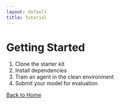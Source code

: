 ```yaml
---
layout: default
title: Tutorial
---
```


# Getting Started

1. Clone the starter kit  
2. Install dependencies  
3. Train an agent in the clean environment  
4. Submit your model for evaluation

[Back to Home](index.md)
